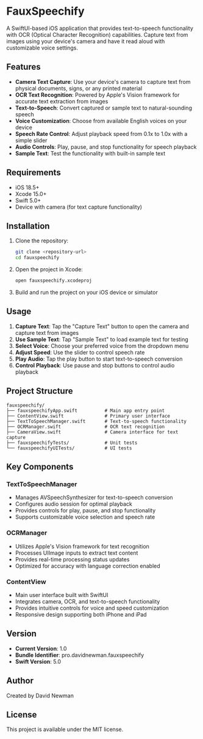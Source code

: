 # FauxSpeechify

A SwiftUI-based iOS application that provides text-to-speech functionality with OCR (Optical Character Recognition) capabilities. Capture text from images using your device's camera and have it read aloud with customizable voice settings.

## Features

- **Camera Text Capture**: Use your device's camera to capture text from physical documents, signs, or any printed material
- **OCR Text Recognition**: Powered by Apple's Vision framework for accurate text extraction from images
- **Text-to-Speech**: Convert captured or sample text to natural-sounding speech
- **Voice Customization**: Choose from available English voices on your device
- **Speech Rate Control**: Adjust playback speed from 0.1x to 1.0x with a simple slider
- **Audio Controls**: Play, pause, and stop functionality for speech playback
- **Sample Text**: Test the functionality with built-in sample text

## Requirements

- iOS 18.5+
- Xcode 15.0+
- Swift 5.0+
- Device with camera (for text capture functionality)

## Installation

1. Clone the repository:
   ```bash
   git clone <repository-url>
   cd fauxspeechify
   ```

2. Open the project in Xcode:
   ```bash
   open fauxspeechify.xcodeproj
   ```

3. Build and run the project on your iOS device or simulator

## Usage

1. **Capture Text**: Tap the "Capture Text" button to open the camera and capture text from images
2. **Use Sample Text**: Tap "Sample Text" to load example text for testing
3. **Select Voice**: Choose your preferred voice from the dropdown menu
4. **Adjust Speed**: Use the slider to control speech rate
5. **Play Audio**: Tap the play button to start text-to-speech conversion
6. **Control Playback**: Use pause and stop buttons to control audio playback

## Project Structure

```
fauxspeechify/
├── fauxspeechifyApp.swift          # Main app entry point
├── ContentView.swift               # Primary user interface
├── TextToSpeechManager.swift       # Text-to-speech functionality
├── OCRManager.swift                # OCR text recognition
├── CameraView.swift                # Camera interface for text capture
├── fauxspeechifyTests/             # Unit tests
└── fauxspeechifyUITests/           # UI tests
```

## Key Components

### TextToSpeechManager
- Manages AVSpeechSynthesizer for text-to-speech conversion
- Configures audio session for optimal playback
- Provides controls for play, pause, and stop functionality
- Supports customizable voice selection and speech rate

### OCRManager
- Utilizes Apple's Vision framework for text recognition
- Processes UIImage inputs to extract text content
- Provides real-time processing status updates
- Optimized for accuracy with language correction enabled

### ContentView
- Main user interface built with SwiftUI
- Integrates camera, OCR, and text-to-speech functionality
- Provides intuitive controls for voice and speed customization
- Responsive design supporting both iPhone and iPad

## Version

- **Current Version**: 1.0
- **Bundle Identifier**: pro.davidnewman.fauxspeechify
- **Swift Version**: 5.0

## Author

Created by David Newman

## License

This project is available under the MIT license.
